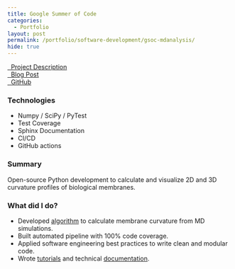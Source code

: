 ```yaml
---
title: Google Summer of Code
categories:
  - Portfolio
layout: post
permalink: /portfolio/software-development/gsoc-mdanalysis/
hide: true
---
```


[<span class="icon fa-box"></span> &nbsp; Project Description](https://summerofcode.withgoogle.com/archive/2021/projects/5740558735114240)
<br>
[<span class="icon fa-pencil-alt"></span> &nbsp; Blog Post](/blog/2021/08/20/GSoC-journey-summary.html)
<br>
[<span class="icon-b fa-github"></span> &nbsp; GitHub](https://github.com/MDAnalysis/membrane-curvature)

### Technologies
- Numpy / SciPy / PyTest
- Test Coverage
- Sphinx Documentation
- CI/CD
- GitHub actions

### Summary
Open-source Python development to calculate and visualize 2D and 3D curvature profiles of biological membranes. 

### What did I do?
- Developed [algorithm] to calculate membrane curvature from MD simulations.
- Built automated pipeline with 100% code coverage.
- Applied software engineering best practices to write clean and modular code. 
- Wrote [tutorials] and technical [documentation].

[documentation]: https://membrane-curvature.readthedocs.io/en/latest/
[algorithm]: https://membrane-curvature.readthedocs.io/en/latest/source/pages/Algorithm.html
[tutorials]: https://membrane-curvature.readthedocs.io/en/latest/source/pages/Tutorials.html